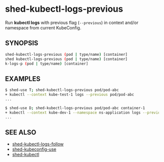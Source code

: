 # shed-kubectl-logs-previous

Run **kubectl logs** with previous flag (`--previous`) in context and/or namespace from current KubeConfig.

## SYNOPSIS

```bash
shed-kubectl-logs-previous (pod | type/name) [container]
shed kubectl-logs-previous (pod | type/name) [container]
k-logs-p (pod | type/name) [container]
```

## EXAMPLES

```bash
$ shed-use T; shed-kubectl-logs-previous pod/pod-abc
+ kubectl --context kube-test-1 logs --previous pod/pod-abc
...

$ shed-use D; shed-kubectl-logs-previous pod/pod-abc container-1
+ kubectl --context kube-dev-1 --namespace ns-application logs --previous pod/pod-abc -c container-1
...
```

## SEE ALSO

- [shed-kubectl-logs-follow](shed-kubectl-logs-follow.md)
- [shed-kubeconfig-use](shed-kubeconfig-use.md)
- [shed-kubectl](shed-kubectl.md)
